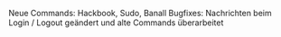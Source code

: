 Neue Commands: Hackbook, Sudo, Banall
Bugfixes: Nachrichten beim Login / Logout geändert und alte Commands überarbeitet
